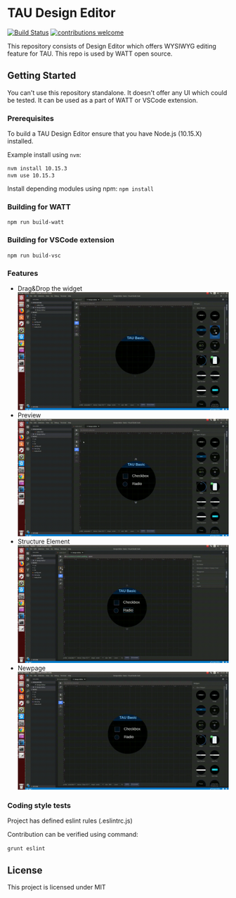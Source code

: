TAU Design Editor
=================
[![Build Status](https://travis-ci.org/Samsung/TAU-Design-Editor.svg?branch=master)](https://travis-ci.org/Samsung/TAU-Design-Editor)
[![contributions welcome](https://img.shields.io/badge/contributions-welcome-brightgreen.svg?style=flat)](https://github.com/Samsung/TAU-Design-Editor/issues)

This repository consists of Design Editor which offers WYSIWYG editing feature for TAU.
This repo is used by WATT open source.

## Getting Started

You can't use this repository standalone.
It doesn't offer any UI which could be tested. It can be used as a part of WATT or VSCode extension.

### Prerequisites

To build a TAU Design Editor ensure that you have Node.js (10.15.X) installed.

Example install using `nvm`:

```
nvm install 10.15.3
nvm use 10.15.3
```

Install depending modules using npm:
`npm install`

### Building for WATT
```
npm run build-watt
```
### Building for VSCode extension
```
npm run build-vsc
```
### Features
- Drag&Drop the widget
![](docs/Dragwidget.gif)
- Preview
![](docs/Preview.gif)
- Structure Element
![](docs/Structure.gif)
- Newpage
![](docs/Newpage.gif)

### Coding style tests

Project has defined eslint rules (.eslintrc.js)

Contribution can be verified using command:

`grunt eslint`

## License

This project is licensed under MIT
